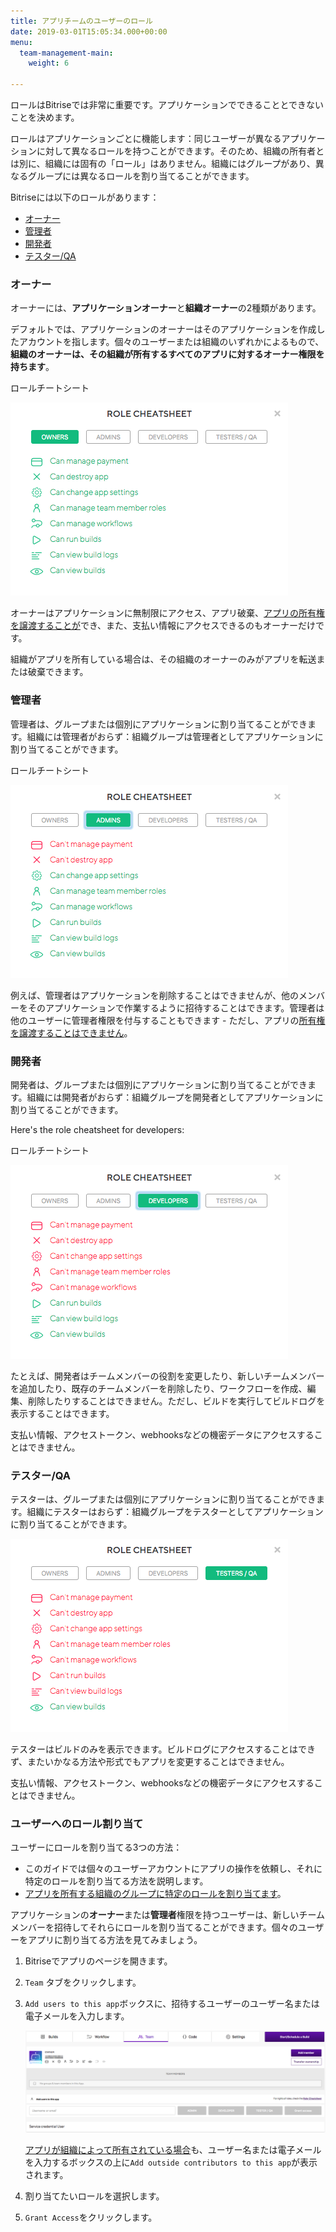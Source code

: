 ```yaml
---
title: アプリチームのユーザーのロール
date: 2019-03-01T15:05:34.000+00:00
menu:
  team-management-main:
    weight: 6

---
```

ロールはBitriseでは非常に重要です。アプリケーションでできることとできないことを決めます。

ロールはアプリケーションごとに機能します：同じユーザーが異なるアプリケーションに対して異なるロールを持つことができます。そのため、組織の所有者とは別に、組織には固有の「ロール」はありません。組織にはグループがあり、異なるグループには異なるロールを割り当てることができます。

Bitriseには以下のロールがあります：

* [オーナー](/team-management/user-roles-on-app-teams/#owners)
* [管理者](/team-management/user-roles-on-app-teams/#admins)
* [開発者](/team-management/user-roles-on-app-teams/#developers)
* [テスター/QA](/team-management/user-roles-on-app-teams/#testersqa)

### オーナー

オーナーには、**アプリケーションオーナー**と**組織オーナー**の2種類があります。

デフォルトでは、アプリケーションのオーナーはそのアプリケーションを作成したアカウントを指します。個々のユーザーまたは組織のいずれかによるもので、**組織のオーナーは、その組織が所有するすべてのアプリに対するオーナー権限を持ちます**。

ロールチートシート

![](/img/owners.png)

オーナーはアプリケーションに無制限にアクセス、アプリ破棄、[アプリの所有権を譲渡することが](/team-management/changing-the-owner-of-an-app/)でき、また、支払い情報にアクセスできるのもオーナーだけです。

組織がアプリを所有している場合は、その組織のオーナーのみがアプリを転送または破棄できます。

### 管理者

管理者は、グループまたは個別にアプリケーションに割り当てることができます。組織には管理者がおらず：組織グループは管理者としてアプリケーションに割り当てることができます。

ロールチートシート

![](/img/admins.png)

例えば、管理者はアプリケーションを削除することはできませんが、他のメンバーをそのアプリケーションで作業するように招待することはできます。管理者は他のユーザーに管理者権限を付与することもできます - ただし、アプリの[所有権を譲渡することはできません](/team-management/changing-the-owner-of-an-app/)。

### 開発者

開発者は、グループまたは個別にアプリケーションに割り当てることができます。組織には開発者がおらず：組織グループを開発者としてアプリケーションに割り当てることができます。

Here's the role cheatsheet for developers:

ロールチートシート

![](/img/developers.png)

たとえば、開発者はチームメンバーの役割を変更したり、新しいチームメンバーを追加したり、既存のチームメンバーを削除したり、ワークフローを作成、編集、削除したりすることはできません。ただし、ビルドを実行してビルドログを表示することはできます。

支払い情報、アクセストークン、webhooksなどの機密データにアクセスすることはできません。

### テスター/QA

テスターは、グループまたは個別にアプリケーションに割り当てることができます。組織にテスターはおらず：組織グループをテスターとしてアプリケーションに割り当てることができます。

![](/img/testers.png)

テスターはビルドのみを表示できます。ビルドログにアクセスすることはできず、またいかなる方法や形式でもアプリを変更することはできません。

支払い情報、アクセストークン、webhooksなどの機密データにアクセスすることはできません。

### ユーザーへのロール割り当て

ユーザーにロールを割り当てる3つの方法：

* このガイドでは個々のユーザーアカウントにアプリの操作を依頼し、それに特定のロールを割り当てる方法を説明します。
* [アプリを所有する組織のグループに特定のロールを割り当てます](/team-management/organizations/managing-apps/#assigning-groups-to-apps)。

アプリケーションの**オーナー**または**管理者**権限を持つユーザーは、新しいチームメンバーを招待してそれらにロールを割り当てることができます。個々のユーザーをアプリに割り当てる方法を見てみましょう。

1. Bitriseでアプリのページを開きます。
2. `Team` タブをクリックします。
3. `Add users to this app`ボックスに、招待するユーザーのユーザー名または電子メールを入力します。

   ![](/img/add-users.png)

   [アプリが組織によって所有されている場合]()も、ユーザー名または電子メールを入力するボックスの上に`Add outside contributors to this app`が表示されます。
4. 割り当てたいロールを選択します。
5. `Grant Access`をクリックします。